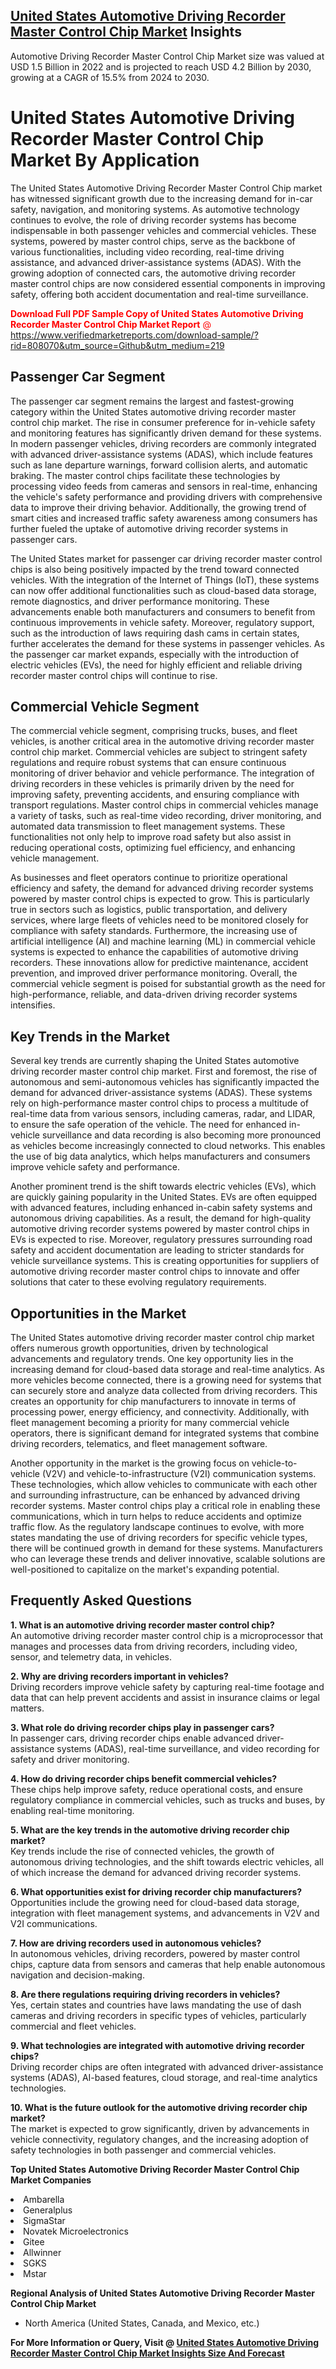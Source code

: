<h2><a href="https://www.verifiedmarketreports.com/download-sample/?rid=808070&amp;utm_source=Github&amp;utm_medium=219" target="_blank">United States Automotive Driving Recorder Master Control Chip Market</a> Insights</h2><p>Automotive Driving Recorder Master Control Chip Market size was valued at USD 1.5 Billion in 2022 and is projected to reach USD 4.2 Billion by 2030, growing at a CAGR of 15.5% from 2024 to 2030.</p><p><h1>United States Automotive Driving Recorder Master Control Chip Market By Application</h1> <p>The United States Automotive Driving Recorder Master Control Chip market has witnessed significant growth due to the increasing demand for in-car safety, navigation, and monitoring systems. As automotive technology continues to evolve, the role of driving recorder systems has become indispensable in both passenger vehicles and commercial vehicles. These systems, powered by master control chips, serve as the backbone of various functionalities, including video recording, real-time driving assistance, and advanced driver-assistance systems (ADAS). With the growing adoption of connected cars, the automotive driving recorder master control chips are now considered essential components in improving safety, offering both accident documentation and real-time surveillance.</p> <p><p><span class=""><span style="color: #ff0000;"><strong>Download Full PDF Sample Copy of United States Automotive Driving Recorder Master Control Chip Market Report</strong> @ </span><a href="https://www.verifiedmarketreports.com/download-sample/?rid=808070&amp;utm_source=Github&amp;utm_medium=219" target="_blank">https://www.verifiedmarketreports.com/download-sample/?rid=808070&amp;utm_source=Github&amp;utm_medium=219</a></span></p></p> <h2>Passenger Car Segment</h2> <p>The passenger car segment remains the largest and fastest-growing category within the United States automotive driving recorder master control chip market. The rise in consumer preference for in-vehicle safety and monitoring features has significantly driven demand for these systems. In modern passenger vehicles, driving recorders are commonly integrated with advanced driver-assistance systems (ADAS), which include features such as lane departure warnings, forward collision alerts, and automatic braking. The master control chips facilitate these technologies by processing video feeds from cameras and sensors in real-time, enhancing the vehicle's safety performance and providing drivers with comprehensive data to improve their driving behavior. Additionally, the growing trend of smart cities and increased traffic safety awareness among consumers has further fueled the uptake of automotive driving recorder systems in passenger cars.</p> <p>The United States market for passenger car driving recorder master control chips is also being positively impacted by the trend toward connected vehicles. With the integration of the Internet of Things (IoT), these systems can now offer additional functionalities such as cloud-based data storage, remote diagnostics, and driver performance monitoring. These advancements enable both manufacturers and consumers to benefit from continuous improvements in vehicle safety. Moreover, regulatory support, such as the introduction of laws requiring dash cams in certain states, further accelerates the demand for these systems in passenger vehicles. As the passenger car market expands, especially with the introduction of electric vehicles (EVs), the need for highly efficient and reliable driving recorder master control chips will continue to rise.</p> <h2>Commercial Vehicle Segment</h2> <p>The commercial vehicle segment, comprising trucks, buses, and fleet vehicles, is another critical area in the automotive driving recorder master control chip market. Commercial vehicles are subject to stringent safety regulations and require robust systems that can ensure continuous monitoring of driver behavior and vehicle performance. The integration of driving recorders in these vehicles is primarily driven by the need for improving safety, preventing accidents, and ensuring compliance with transport regulations. Master control chips in commercial vehicles manage a variety of tasks, such as real-time video recording, driver monitoring, and automated data transmission to fleet management systems. These functionalities not only help to improve road safety but also assist in reducing operational costs, optimizing fuel efficiency, and enhancing vehicle management.</p> <p>As businesses and fleet operators continue to prioritize operational efficiency and safety, the demand for advanced driving recorder systems powered by master control chips is expected to grow. This is particularly true in sectors such as logistics, public transportation, and delivery services, where large fleets of vehicles need to be monitored closely for compliance with safety standards. Furthermore, the increasing use of artificial intelligence (AI) and machine learning (ML) in commercial vehicle systems is expected to enhance the capabilities of automotive driving recorders. These innovations allow for predictive maintenance, accident prevention, and improved driver performance monitoring. Overall, the commercial vehicle segment is poised for substantial growth as the need for high-performance, reliable, and data-driven driving recorder systems intensifies.</p> <h2>Key Trends in the Market</h2> <p>Several key trends are currently shaping the United States automotive driving recorder master control chip market. First and foremost, the rise of autonomous and semi-autonomous vehicles has significantly impacted the demand for advanced driver-assistance systems (ADAS). These systems rely on high-performance master control chips to process a multitude of real-time data from various sensors, including cameras, radar, and LIDAR, to ensure the safe operation of the vehicle. The need for enhanced in-vehicle surveillance and data recording is also becoming more pronounced as vehicles become increasingly connected to cloud networks. This enables the use of big data analytics, which helps manufacturers and consumers improve vehicle safety and performance.</p> <p>Another prominent trend is the shift towards electric vehicles (EVs), which are quickly gaining popularity in the United States. EVs are often equipped with advanced features, including enhanced in-cabin safety systems and autonomous driving capabilities. As a result, the demand for high-quality automotive driving recorder systems powered by master control chips in EVs is expected to rise. Moreover, regulatory pressures surrounding road safety and accident documentation are leading to stricter standards for vehicle surveillance systems. This is creating opportunities for suppliers of automotive driving recorder master control chips to innovate and offer solutions that cater to these evolving regulatory requirements.</p> <h2>Opportunities in the Market</h2> <p>The United States automotive driving recorder master control chip market offers numerous growth opportunities, driven by technological advancements and regulatory trends. One key opportunity lies in the increasing demand for cloud-based data storage and real-time analytics. As more vehicles become connected, there is a growing need for systems that can securely store and analyze data collected from driving recorders. This creates an opportunity for chip manufacturers to innovate in terms of processing power, energy efficiency, and connectivity. Additionally, with fleet management becoming a priority for many commercial vehicle operators, there is significant demand for integrated systems that combine driving recorders, telematics, and fleet management software.</p> <p>Another opportunity in the market is the growing focus on vehicle-to-vehicle (V2V) and vehicle-to-infrastructure (V2I) communication systems. These technologies, which allow vehicles to communicate with each other and surrounding infrastructure, can be enhanced by advanced driving recorder systems. Master control chips play a critical role in enabling these communications, which in turn helps to reduce accidents and optimize traffic flow. As the regulatory landscape continues to evolve, with more states mandating the use of driving recorders for specific vehicle types, there will be continued growth in demand for these systems. Manufacturers who can leverage these trends and deliver innovative, scalable solutions are well-positioned to capitalize on the market's expanding potential.</p> <h2>Frequently Asked Questions</h2> <p><strong>1. What is an automotive driving recorder master control chip?</strong><br> An automotive driving recorder master control chip is a microprocessor that manages and processes data from driving recorders, including video, sensor, and telemetry data, in vehicles.</p> <p><strong>2. Why are driving recorders important in vehicles?</strong><br> Driving recorders improve vehicle safety by capturing real-time footage and data that can help prevent accidents and assist in insurance claims or legal matters.</p> <p><strong>3. What role do driving recorder chips play in passenger cars?</strong><br> In passenger cars, driving recorder chips enable advanced driver-assistance systems (ADAS), real-time surveillance, and video recording for safety and driver monitoring.</p> <p><strong>4. How do driving recorder chips benefit commercial vehicles?</strong><br> These chips help improve safety, reduce operational costs, and ensure regulatory compliance in commercial vehicles, such as trucks and buses, by enabling real-time monitoring.</p> <p><strong>5. What are the key trends in the automotive driving recorder chip market?</strong><br> Key trends include the rise of connected vehicles, the growth of autonomous driving technologies, and the shift towards electric vehicles, all of which increase the demand for advanced driving recorder systems.</p> <p><strong>6. What opportunities exist for driving recorder chip manufacturers?</strong><br> Opportunities include the growing need for cloud-based data storage, integration with fleet management systems, and advancements in V2V and V2I communications.</p> <p><strong>7. How are driving recorders used in autonomous vehicles?</strong><br> In autonomous vehicles, driving recorders, powered by master control chips, capture data from sensors and cameras that help enable autonomous navigation and decision-making.</p> <p><strong>8. Are there regulations requiring driving recorders in vehicles?</strong><br> Yes, certain states and countries have laws mandating the use of dash cameras and driving recorders in specific types of vehicles, particularly commercial and fleet vehicles.</p> <p><strong>9. What technologies are integrated with automotive driving recorder chips?</strong><br> Driving recorder chips are often integrated with advanced driver-assistance systems (ADAS), AI-based features, cloud storage, and real-time analytics technologies.</p> <p><strong>10. What is the future outlook for the automotive driving recorder chip market?</strong><br> The market is expected to grow significantly, driven by advancements in vehicle connectivity, regulatory changes, and the increasing adoption of safety technologies in both passenger and commercial vehicles.</p> </p><p><strong>Top United States Automotive Driving Recorder Master Control Chip Market Companies</strong></p><div data-test-id=""><p><li>Ambarella</li><li> Generalplus</li><li> SigmaStar</li><li> Novatek Microelectronics</li><li> Gitee</li><li> Allwinner</li><li> SGKS</li><li> Mstar</li></p><div><strong>Regional Analysis of&nbsp;United States Automotive Driving Recorder Master Control Chip Market</strong></div><ul><li dir="ltr"><p dir="ltr">North America&nbsp;(United States, Canada, and Mexico, etc.)</p></li></ul><p><strong>For More Information or Query, Visit @&nbsp;</strong><strong><a href="https://www.verifiedmarketreports.com/product/automotive-driving-recorder-master-control-chip-market/?utm_source=Github&amp;utm_medium=219" target="_blank">United States Automotive Driving Recorder Master Control Chip Market Insights Size And Forecast</a></strong></p></div>
